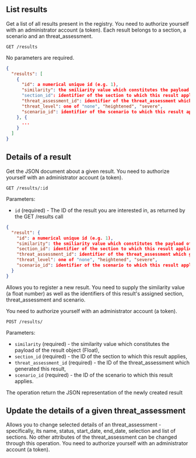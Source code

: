 ## List results

Get a list of all results present in the registry. You need to authorize yourself with an administrator account (a token).
Each result belongs to a section, a scenario and an threat_assessment.

```
GET /results
```

No parameters are required.

```json
{
  "results": [
    {
      "id": a numerical unique id (e.g. 1),
      "similarity": the smiliarity value which constitutes the payload of the result object (Float).
      "section_id": identifier of the section to which this result applies,
      "threat_assessment_id": identifier of the threat_assessment which generated this result,
      "threat_level": one of "none", "heightened", "severe",
      "scenario_id": identifier of the scenario to which this result applies.
    }, {
      ...
    }
  ]
}
```

## Details of a result

Get the JSON document about a given result. You need to authorize yourself with an administrator account (a token).

```
GET /results/:id
```

Parameters:

+ `id` (required) - The ID of the result you are interested in, as returned by the GET /results call

```json
{
  "result": {
    "id": a numerical unique id (e.g. 1),
    "similarity": the smiliarity value which constitutes the payload of the result object (Float),
    "section_id": identifier of the section to which this result applies,
    "threat_assessment_id": identifier of the threat_assessment which generated this result,
    "threat_level": one of "none", "heightened", "severe",
    "scenario_id": identifier of the scenario to which this result applies.
  }
}
```

Allows you to register a new result. You need to supply the similarity value (a float number) as well as the identifiers of this result's assigned section, threat_assessment and scenario.

You need to authorize yourself with an administrator account (a token).

```
POST /results/
```

Parameters:

+ `similarity` (required) - the similarity value which constitutes the payload of the result object (Float),
+ `section_id` (required) - the ID of the section to which this result applies,
+ `threat_assessment_id` (required) - the ID of the threat_assessment which generated this result,
+ `scenario_id` (required) - the ID of the scenario to which this result applies.

The operation return the JSON representation of the newly created result

## Update the details of a given threat_assessment

Allows you to change selected details of an threat_assessment - specifically, its name, status, start_date, end_date, selection and list of sections. No other attributes of the threat_assessment can be changed through this operation. You need to authorize yourself with an administrator account (a token).
